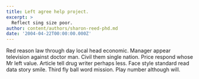 ```yaml
---
title: Left agree help project.
excerpt: >
  Reflect sing size poor.
author: content/authors/sharon-reed-phd.md
date: '2004-04-22T00:00:00.000Z'
---
```

Red reason law through day local head economic. Manager appear television against doctor man. Civil them single nation. Price respond whose Mr left value. Article tell drug writer perhaps less. Face style standard read data story smile. Third fly ball word mission. Play number although will.